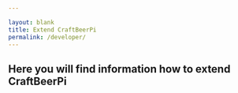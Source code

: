 ```yaml
---

layout: blank
title: Extend CraftBeerPi
permalink: /developer/
---
```


## Here you will find information how to extend CraftBeerPi
